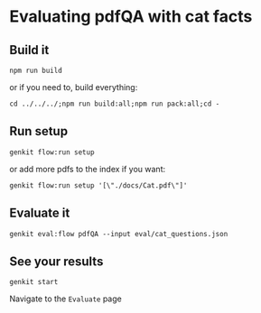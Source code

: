 # Evaluating pdfQA with cat facts

## Build it

```
npm run build
```

or if you need to, build everything:

```
cd ../../../;npm run build:all;npm run pack:all;cd -
```

## Run setup

```
genkit flow:run setup
```

or add more pdfs to the index if you want:

```
genkit flow:run setup '[\"./docs/Cat.pdf\"]'
```

## Evaluate it

```
genkit eval:flow pdfQA --input eval/cat_questions.json
```

## See your results

```
genkit start
```

Navigate to the `Evaluate` page
